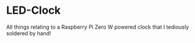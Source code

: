 # LED-Clock
All things relating to a Raspberry Pi Zero W powered clock that I tediously soldered by hand!
